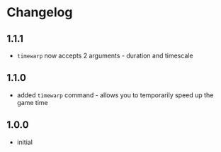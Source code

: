 # Changelog

## 1.1.1
- `timewarp` now accepts 2 arguments - duration and timescale
## 1.1.0
- added `timewarp` command - allows you to temporarily speed up the game time
## 1.0.0
- initial
